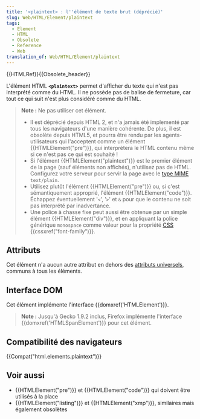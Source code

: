 ```yaml
---
title: '<plaintext> : l''élément de texte brut (déprécié)'
slug: Web/HTML/Element/plaintext
tags:
  - Element
  - HTML
  - Obsolete
  - Reference
  - Web
translation_of: Web/HTML/Element/plaintext
---
```

{{HTMLRef}}{{Obsolete_header}}

L'élément HTML **`<plaintext>`** permet d'afficher du texte qui n'est pas interprété comme du HTML. Il ne possède pas de balise de fermeture, car tout ce qui suit n'est plus considéré comme du HTML.

> **Note :** Ne pas utiliser cet élément.
>
> - Il est déprécié depuis HTML 2, et n'a jamais été implementé par tous les navigateurs d'une manière cohérente. De plus, il est obsolète depuis HTML5, et pourra être rendu par les agents-utilisateurs qui l'acceptent comme un élément {{HTMLElement("pre")}}, qui interprètera le HTML contenu même si ce n'est pas ce qui est souhaité !
> - Si l'élément {{HTMLElement("plaintext")}} est le premier élément de la page (sauf éléments non affichés), n'utilisez pas de HTML. Configurez votre serveur pour servir la page avec le [type MIME](/fr/docs/Properly_Configuring_Server_MIME_Types) `text/plain`.
> - Utilisez plutôt l'élément {{HTMLElement("pre")}} ou, si c'est sémantiquement approprié, l'élément {{HTMLElement("code")}}. Échappez éventuellement '`<`', '`>`' et `&` pour que le contenu ne soit pas interprété par inadvertance.
> - Une police à chasse fixe peut aussi être obtenue par un simple élément {{HTMLElement("div")}}, et en appliquant la police générique `monospace` comme valeur pour la propriété [CSS](/fr/docs/Web/CSS) {{cssxref("font-family")}}.

## Attributs

Cet élément n'a aucun autre attribut en dehors des [attributs universels](/fr/docs/Web/HTML/Attributs_universels), communs à tous les éléments.

## Interface DOM

Cet élément implémente l'interface {{domxref('HTMLElement')}}.

> **Note :** Jusqu'à Gecko 1.9.2 inclus, Firefox implémente l'interface {{domxref('HTMLSpanElement')}} pour cet élément.

## Compatibilité des navigateurs

{{Compat("html.elements.plaintext")}}

## Voir aussi

- {{HTMLElement("pre")}} et {{HTMLElement("code")}} qui doivent être utilisés à la place
- {{HTMLElement("listing")}} et {{HTMLElement("xmp")}}, similaires mais également obsolètes
